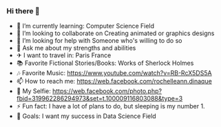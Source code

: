 ### Hi there 👋

- 🌱 I’m currently learning: Computer Science Field
- 👯 I’m looking to collaborate on Creating animated or graphics designs
- 🤔 I’m looking for help with Someone who's willing to do so
- 💬 Ask me about my strengths and abilities
- ✈ I want to travel in: Paris France
- 📚 Favorite Fictional Stories/Books: Works of Sherlock Holmes
- 🎶 Favorite Music: https://www.youtube.com/watch?v=RB-RcX5DS5A
- 📫 How to reach me: https://web.facebook.com/rochelleann.dinaque
- 🤳 My Selfie: https://web.facebook.com/photo.php?fbid=319962286294973&set=t.100009116803088&type=3
- ⚡ Fun fact: I have a lot of plans to do, but sleeping is my number 1.
- 📌 Goals: I want my success in Data Science Field

